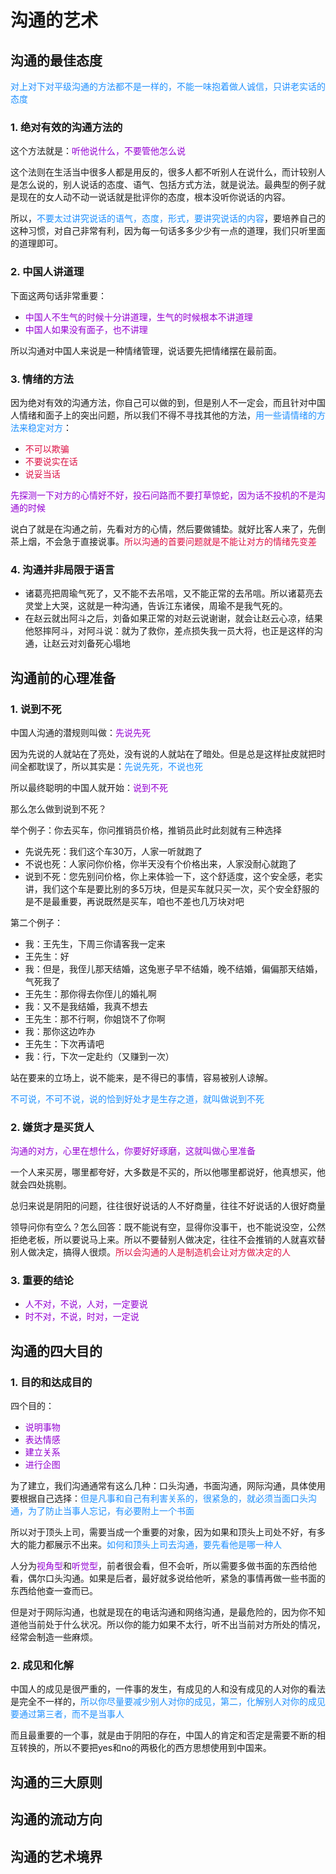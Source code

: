 # 沟通的艺术

## 沟通的最佳态度
<font color=#1E90FF>对上对下对平级沟通的方法都不是一样的，不能一味抱着做人诚信，只讲老实话的态度</font>

### 1. 绝对有效的沟通方法的

这个方法就是：<font color=#9400D3>听他说什么，不要管他怎么说</font>

这个法则在生活当中很多人都是用反的，很多人都不听别人在说什么，而计较别人是怎么说的，别人说话的态度、语气、包括方式方法，就是说法。最典型的例子就是现在的女人动不动一说话就是批评你的态度，根本没听你说话的内容。

所以，<font color=#1E90FF>不要太过讲究说话的语气，态度，形式，要讲究说话的内容</font>，要培养自己的这种习惯，对自己非常有利，因为每一句话多多少少有一点的道理，我们只听里面的道理即可。


### 2. 中国人讲道理
下面这两句话非常重要：

+ <font color=#9400D3>中国人不生气的时候十分讲道理，生气的时候根本不讲道理</font>
+ <font color=#9400D3>中国人如果没有面子，也不讲理</font>

所以沟通对中国人来说是一种情绪管理，说话要先把情绪摆在最前面。

### 3. 情绪的方法
因为绝对有效的沟通方法，你自己可以做的到，但是别人不一定会，而且针对中国人情绪和面子上的突出问题，所以我们不得不寻找其他的方法，<font color=#1E90FF>用一些请情绪的方法来稳定对方</font>：
+ <font color=#DD1144>不可以欺骗</font>
+ <font color=#DD1144>不要说实在话</font>
+ <font color=#DD1144>说妥当话</font>

<font color=#9400D3>先探测一下对方的心情好不好，投石问路而不要打草惊蛇，因为话不投机的不是沟通的时候</font>

说白了就是在沟通之前，先看对方的心情，然后要做铺垫。就好比客人来了，先倒茶上烟，不会急于直接说事。<font color=#DD1144>所以沟通的首要问题就是不能让对方的情绪先变差</font>

### 4. 沟通并非局限于语言
+ 诸葛亮把周瑜气死了，又不能不去吊唁，又不能正常的去吊唁。所以诸葛亮去灵堂上大哭，这就是一种沟通，告诉江东诸侯，周瑜不是我气死的。
+ 在赵云就出阿斗之后，刘备如果正常的对赵云说谢谢，就会让赵云心凉，结果他怒摔阿斗，对阿斗说：就为了救你，差点损失我一员大将，也正是这样的沟通，让赵云对刘备死心塌地

## 沟通前的心理准备

### 1. 说到不死
中国人沟通的潜规则叫做：<font color=#9400D3>先说先死</font>

因为先说的人就站在了亮处，没有说的人就站在了暗处。但是总是这样扯皮就把时间全都耽误了，所以其实是：<font color=#1E90FF>先说先死，不说也死</font>

所以最终聪明的中国人就开始：<font color=#9400D3>说到不死</font>

那么怎么做到说到不死？

举个例子：你去买车，你问推销员价格，推销员此时此刻就有三种选择
+ 先说先死：我们这个车30万，人家一听就跑了
+ 不说也死：人家问你价格，你半天没有个价格出来，人家没耐心就跑了
+ 说到不死：您先别问价格，你上来体验一下，这个舒适度，这个安全感，老实讲，我们这个车是要比别的多5万块，但是买车就只买一次，买个安全舒服的是不是最重要，再说既然是买车，咱也不差也几万块对吧

第二个例子：
+ 我：王先生，下周三你请客我一定来
+ 王先生：好
+ 我：但是，我侄儿那天结婚，这兔崽子早不结婚，晚不结婚，偏偏那天结婚，气死我了
+ 王先生：那你得去你侄儿的婚礼啊
+ 我：又不是我结婚，我真不想去
+ 王先生：那不行啊，你姐饶不了你啊
+ 我：那你这边咋办
+ 王先生：下次再请吧
+ 我：行，下次一定赴约（又赚到一次）

站在要来的立场上，说不能来，是不得已的事情，容易被别人谅解。

<font color=#1E90FF>不可说，不可不说，说的恰到好处才是生存之道，就叫做说到不死</font>

### 2. 嫌货才是买货人
<font color=#9400D3>沟通的对方，心里在想什么，你要好好琢磨，这就叫做心里准备</font>

一个人来买房，哪里都夸好，大多数是不买的，所以他哪里都说好，他真想买，他就会四处挑剔。

总归来说是阴阳的问题，往往很好说话的人不好商量，往往不好说话的人很好商量

领导问你有空么？怎么回答：既不能说有空，显得你没事干，也不能说没空，公然拒绝老板，所以要说马上来。所以不要替别人做决定，往往不会推销的人就喜欢替别人做决定，搞得人很烦。<font color=#DD1144>所以会沟通的人是制造机会让对方做决定的人</font>

### 3. 重要的结论
+ <font color=#9400D3>人不对，不说，人对，一定要说</font>
+ <font color=#9400D3>时不对，不说，时对，一定说</font>

## 沟通的四大目的
### 1. 目的和达成目的
四个目的：
+ <font color=#9400D3>说明事物</font>
+ <font color=#9400D3>表达情感</font>
+ <font color=#9400D3>建立关系</font>
+ <font color=#9400D3>进行企图</font>

为了建立，我们沟通通常有这么几种：口头沟通，书面沟通，网际沟通，具体使用要根据自己选择：<font color=#1E90FF>但是凡事和自己有利害关系的，很紧急的，就必须当面口头沟通，为了防止当事人忘记，有必要附上一个书面</font>

所以对于顶头上司，需要当成一个重要的对象，因为如果和顶头上司处不好，有多大的能力都展示不出来。<font color=#1E90FF>如何和顶头上司去沟通，要先看他是哪一种人</font>

人分为<font color=#9400D3>视角型</font>和<font color=#9400D3>听觉型</font>，前者很会看，但不会听，所以需要多做书面的东西给他看，偶尔口头沟通。如果是后者，最好就多说给他听，紧急的事情再做一些书面的东西给他查一查而已。

但是对于网际沟通，也就是现在的电话沟通和网络沟通，是最危险的，因为你不知道他当前处于什么状况。所以你的能力如果不太行，听不出当前对方所处的情况，经常会制造一些麻烦。


### 2. 成见和化解
中国人的成见是很严重的，一件事的发生，有成见的人和没有成见的人对你的看法是完全不一样的，<font color=#1E90FF>所以你尽量要减少别人对你的成见，第二，化解别人对你的成见要通过第三者，而不是当事人</font>

而且最重要的一个事，就是由于阴阳的存在，中国人的肯定和否定是需要不断的相互转换的，所以不要把yes和no的两极化的西方思想使用到中国来。


## 沟通的三大原则

## 沟通的流动方向

## 沟通的艺术境界
